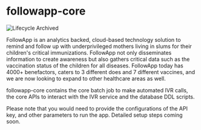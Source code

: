# followapp-core

![Lifecycle Archived](https://badgen.net/badge/Lifecycle/Archived/grey)

FollowApp is an analytics backed, cloud-based technology solution to remind and follow up with underprivileged mothers living in slums for their children's critical immunizations. FollowApp not only disseminates information to create awareness but also gathers critical data such as the vaccination status of the children for all diseases. FollowApp today has 4000+ benefactors, caters to 3 different does and 7 different vaccines, and we are now looking to expand to other healthcare areas as well. 

followapp-core contains the core batch job to make automated IVR calls, the core APIs to interact with the IVR service and the database DDL scripts.

Please note that you would need to provide the configurations of the API key, and other parameters to run the app. Detailed setup steps coming soon.
